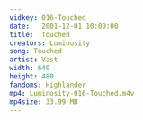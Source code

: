 ```yaml
---
vidkey: 016-Touched
date:   2001-12-01 10:00:00
title:  Touched
creators: Luminosity
song: Touched
artist: Vast
width: 640
height: 480
fandoms: Highlander
mp4: Luminosity-016-Touched.m4v
mp4size: 33.99 MB
---
```


  <div>
  
  </div>
  